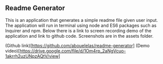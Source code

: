 ## Readme Generator
This is an application that generates a simple readme file given user input. The application will run in terminal using node and ES6 packages such as Inquirer and npm.  Below there is a link to screen recording demo of the application and link to github code.
Screenshots are in the assets folder.


(Github link)[https://github.com/abouelelas/readme-generator]
(Demo video)[https://drive.google.com/file/d/1Om4rp_2aNgVcuo-1akrrh2uzUNpzAQtV/view]

